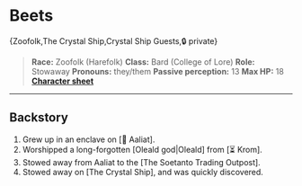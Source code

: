 # Beets

{Zoofolk,The Crystal Ship,Crystal Ship Guests,🔒 private}

> **Race:** Zoofolk (Harefolk)
> **Class:** Bard (College of Lore)
> **Role:** Stowaway
> **Pronouns:** they/them
> **Passive perception:** 13
> **Max HP:** 18
> **[Character sheet](https://ddb.ac/characters/73761743/Yw7U9r)**

---

## **Backstory**
1. Grew up in an enclave on [🐐 Aaliat].
2. Worshipped a long-forgotten [Oleald god|Oleald] from [⏳ Krom].
3. Stowed away from Aaliat to the [The Soetanto Trading Outpost].
4. Stowed away on [The Crystal Ship], and was quickly discovered.
